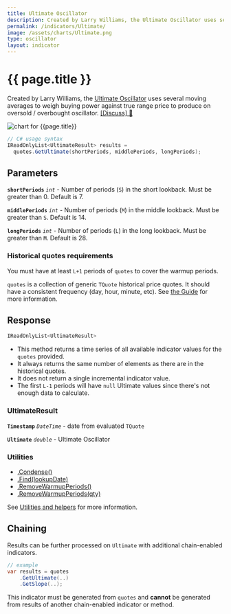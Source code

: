 ```yaml
---
title: Ultimate Oscillator
description: Created by Larry Williams, the Ultimate Oscillator uses several moving averages to weigh buying power against true range price to produce on oversold / overbought oscillator.
permalink: /indicators/Ultimate/
image: /assets/charts/Ultimate.png
type: oscillator
layout: indicator
---
```


# {{ page.title }}

Created by Larry Williams, the [Ultimate Oscillator](https://en.wikipedia.org/wiki/Ultimate_oscillator) uses several moving averages to weigh buying power against true range price to produce on oversold / overbought oscillator.
[[Discuss] &#128172;]({{site.github.repository_url}}/discussions/231 "Community discussion about this indicator")

![chart for {{page.title}}]({{site.baseurl}}{{page.image}})

```csharp
// C# usage syntax
IReadOnlyList<UltimateResult> results =
  quotes.GetUltimate(shortPeriods, middlePeriods, longPeriods);
```

## Parameters

**`shortPeriods`** _`int`_ - Number of periods (`S`) in the short lookback.  Must be greater than 0.  Default is 7.

**`middlePeriods`** _`int`_ - Number of periods (`M`) in the middle lookback.  Must be greater than `S`.  Default is 14.

**`longPeriods`** _`int`_ - Number of periods (`L`) in the long lookback.  Must be greater than `M`.  Default is 28.

### Historical quotes requirements

You must have at least `L+1` periods of `quotes` to cover the warmup periods.

`quotes` is a collection of generic `TQuote` historical price quotes.  It should have a consistent frequency (day, hour, minute, etc).  See [the Guide]({{site.baseurl}}/guide/#historical-quotes) for more information.

## Response

```csharp
IReadOnlyList<UltimateResult>
```

- This method returns a time series of all available indicator values for the `quotes` provided.
- It always returns the same number of elements as there are in the historical quotes.
- It does not return a single incremental indicator value.
- The first `L-1` periods will have `null` Ultimate values since there's not enough data to calculate.

### UltimateResult

**`Timestamp`** _`DateTime`_ - date from evaluated `TQuote`

**`Ultimate`** _`double`_ - Ultimate Oscillator

### Utilities

- [.Condense()]({{site.baseurl}}/utilities#condense)
- [.Find(lookupDate)]({{site.baseurl}}/utilities#find-indicator-result-by-date)
- [.RemoveWarmupPeriods()]({{site.baseurl}}/utilities#remove-warmup-periods)
- [.RemoveWarmupPeriods(qty)]({{site.baseurl}}/utilities#remove-warmup-periods)

See [Utilities and helpers]({{site.baseurl}}/utilities#utilities-for-indicator-results) for more information.

## Chaining

Results can be further processed on `Ultimate` with additional chain-enabled indicators.

```csharp
// example
var results = quotes
    .GetUltimate(..)
    .GetSlope(..);
```

This indicator must be generated from `quotes` and **cannot** be generated from results of another chain-enabled indicator or method.
